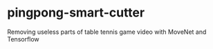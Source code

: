 # pingpong-smart-cutter
Removing useless parts of table tennis game video with MoveNet and Tensorflow
